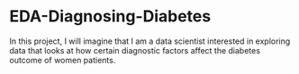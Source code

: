 # EDA-Diagnosing-Diabetes
In this project, I will imagine that I am a data scientist interested in exploring data that looks at how certain diagnostic factors affect the diabetes outcome of women patients.
